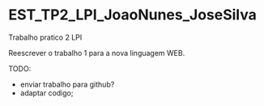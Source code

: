 # EST_TP2_LPI_JoaoNunes_JoseSilva
Trabalho pratico 2 LPI

Reescrever o trabalho 1 para a nova linguagem WEB.

TODO:
- enviar trabalho para github?
- adaptar codigo;
